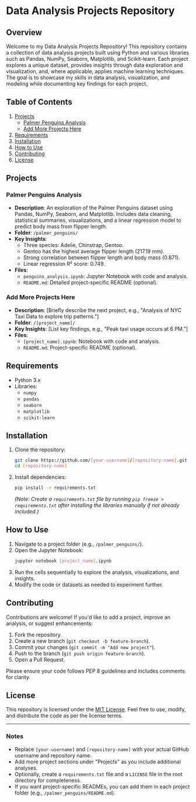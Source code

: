 # Data Analysis Projects Repository

## Overview
Welcome to my Data Analysis Projects Repository! This repository contains a collection of data analysis projects built using Python and various libraries such as Pandas, NumPy, Seaborn, Matplotlib, and Scikit-learn. Each project explores a unique dataset, provides insights through data exploration and visualization, and, where applicable, applies machine learning techniques. The goal is to showcase my skills in data analysis, visualization, and modeling while documenting key findings for each project.

## Table of Contents
1. [Projects](#projects)
   - [Palmer Penguins Analysis](#palmer-penguins-analysis)
   - [Add More Projects Here](#add-more-projects-here)
2. [Requirements](#requirements)
3. [Installation](#installation)
4. [How to Use](#how-to-use)
5. [Contributing](#contributing)
6. [License](#license)

## Projects

### Palmer Penguins Analysis
- **Description**: An exploration of the Palmer Penguins dataset using Pandas, NumPy, Seaborn, and Matplotlib. Includes data cleaning, statistical summaries, visualizations, and a linear regression model to predict body mass from flipper length.
- **Folder**: `/palmer_penguins/`
- **Key Insights**:
  - Three species: Adelie, Chinstrap, Gentoo.
  - Gentoo has the highest average flipper length (217.19 mm).
  - Strong correlation between flipper length and body mass (0.871).
  - Linear regression R² score: 0.749.
- **Files**:
  - `penguins_analysis.ipynb`: Jupyter Notebook with code and analysis.
  - `README.md`: Detailed project-specific README (optional).

### Add More Projects Here
- **Description**: [Briefly describe the next project, e.g., "Analysis of NYC Taxi Data to explore trip patterns."]
- **Folder**: `/[project_name]/`
- **Key Insights**: [List key findings, e.g., "Peak taxi usage occurs at 6 PM."]
- **Files**:
  - `[project_name].ipynb`: Notebook with code and analysis.
  - `README.md`: Project-specific README (optional).

## Requirements
- Python 3.x
- Libraries:
  - `numpy`
  - `pandas`
  - `seaborn`
  - `matplotlib`
  - `scikit-learn`

## Installation
1. Clone the repository:
   ```bash
   git clone https://github.com/[your-username]/[repository-name].git
   cd [repository-name]
   ```
2. Install dependencies:
   ```bash
   pip install -r requirements.txt
   ```
   *(Note: Create a `requirements.txt` file by running `pip freeze > requirements.txt` after installing the libraries manually if not already included.)*

## How to Use
1. Navigate to a project folder (e.g., `/palmer_penguins/`).
2. Open the Jupyter Notebook:
   ```bash
   jupyter notebook [project_name].ipynb
   ```
3. Run the cells sequentially to explore the analysis, visualizations, and insights.
4. Modify the code or datasets as needed to experiment further.

## Contributing
Contributions are welcome! If you'd like to add a project, improve an analysis, or suggest enhancements:
1. Fork the repository.
2. Create a new branch (`git checkout -b feature-branch`).
3. Commit your changes (`git commit -m "Add new project"`).
4. Push to the branch (`git push origin feature-branch`).
5. Open a Pull Request.

Please ensure your code follows PEP 8 guidelines and includes comments for clarity.

## License
This repository is licensed under the [MIT License](LICENSE). Feel free to use, modify, and distribute the code as per the license terms.

---

### Notes
- Replace `[your-username]` and `[repository-name]` with your actual GitHub username and repository name.
- Add more project sections under "Projects" as you include additional analyses.
- Optionally, create a `requirements.txt` file and a `LICENSE` file in the root directory for completeness.
- If you want project-specific READMEs, you can add them in each project folder (e.g., `/palmer_penguins/README.md`).
